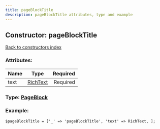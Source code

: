 ```yaml
---
title: pageBlockTitle
description: pageBlockTitle attributes, type and example
---
```

## Constructor: pageBlockTitle  
[Back to constructors index](index.md)



### Attributes:

| Name     |    Type       | Required |
|----------|:-------------:|---------:|
|text|[RichText](../types/RichText.md) | Required|



### Type: [PageBlock](../types/PageBlock.md)


### Example:

```
$pageBlockTitle = ['_' => 'pageBlockTitle', 'text' => RichText, ];
```  

